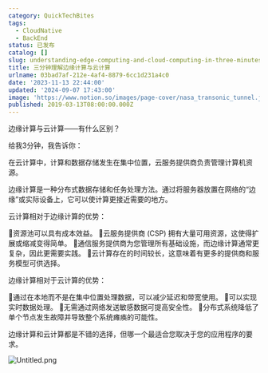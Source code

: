```yaml
---
category: QuickTechBites
tags:
  - CloudNative
  - BackEnd
status: 已发布
catalog: []
slug: understanding-edge-computing-and-cloud-computing-in-three-minutes
title: 三分钟理解边缘计算与云计算
urlname: 03bad7af-212e-4af4-8879-6cc1d231a4c0
date: '2023-11-13 22:44:00'
updated: '2024-09-07 17:43:00'
image: 'https://www.notion.so/images/page-cover/nasa_transonic_tunnel.jpg'
published: 2019-03-13T08:00:00.000Z
---
```


边缘计算与云计算——有什么区别？


给我3分钟，我告诉你：


在云计算中，计算和数据存储发生在集中位置，云服务提供商负责管理计算机资源。


边缘计算是一种分布式数据存储和任务处理方法。通过将服务器放置在网络的“边缘”或实际设备上，它可以使计算更接近需要的地方。


云计算相对于边缘计算的优势：


🔹资源池可以具有成本效益。
🔹云服务提供商 (CSP) 拥有大量可用资源，这使得扩展或缩减变得简单。
🔹通信服务提供商为您管理所有基础设施，而边缘计算通常更复杂，因此更需要实践。
🔹云计算存在的时间较长，这意味着有更多的提供商和服务模型可供选择。


边缘计算相对于云计算的优势：


🔸通过在本地而不是在集中位置处理数据，可以减少延迟和带宽使用。
🔸可以实现实时数据处理。
🔸无需通过网络发送敏感数据可提高安全性。
🔸分布式系统降低了单个节点发生故障并导致整个系统瘫痪的可能性。


边缘计算和云计算都是不错的选择，但哪一个最适合您取决于您的应用程序的要求。


![Untitled.png](https://prod-files-secure.s3.us-west-2.amazonaws.com/5d24fe63-e567-4804-86f9-9fdc62e13082/13581d9b-f241-4af1-9995-cb87504adaf1/Untitled.png?X-Amz-Algorithm=AWS4-HMAC-SHA256&X-Amz-Content-Sha256=UNSIGNED-PAYLOAD&X-Amz-Credential=ASIAZI2LB466SJJMWMFG%2F20250214%2Fus-west-2%2Fs3%2Faws4_request&X-Amz-Date=20250214T213317Z&X-Amz-Expires=3600&X-Amz-Security-Token=IQoJb3JpZ2luX2VjEA0aCXVzLXdlc3QtMiJGMEQCIEILXriDnwvPxmGqFS%2FZdgekms1R50ZCY2CrqCCf%2BB%2FcAiBF5vtO%2Bsvv2ofqPVNBxEASUPBBfyvgQOATZYxbXYFNnyr%2FAwg2EAAaDDYzNzQyMzE4MzgwNSIMovoqvYGmuKx%2BYfUrKtwDYoVTTvFOCQTPmtItwx7m4AiE3DwalodUxD4UmY%2BS7cxSBm6biBg3bF0YL%2Fa7LWydwxCIaomehuO0w58Wb555gIRrkV80hvE2oFiksKvcoaY%2FY4pJEH3kfaLyJ5Jnt9Rr3x6T%2BNEhp9Cbk7Yu6oy2jSh2DVCuCNWgKH6dJhxZCAZBvmSsWtEWN94LkfDfbq2UpXRySsmy4m%2BZgygRw%2F8xa53u8WmczIpFbWjU%2BrDbwZ8dCJr5VCjvgQ%2F2ojyVTqvpTaP0jZ8lrmYA0%2F6DMR2VI9fgeWb5TtSL4tlgLXKk0qYzNyYxFQscEeQU8xkIX01c8TNkn%2BNSegqoyWf2diro2nWdYwGyytwb509j04pvMCaLjS%2F5dEQGLWaTAQtceVaprx6CSkpzB%2FKzLLP6lCbK7POXXpja6nLHiy49uUrheCGslXPFailbEI1jbmc30cVTZ%2FJ2IvJZhOMwv9zBOWQj2rvp1xi87LaGJ9l59P6MiEDJnZuZ9lM8NBpPvUR%2B%2FdZo6HJ%2BMjt8Y0a%2B3708jOumGIEVHcZ%2BakQFBgBTDwjvl%2BkJ1WYEGjTsBB5xfwwAw6VG1vEu33dfk%2FCj7%2BQA%2BvUlTLBPZku%2FGEl2U76m43gRyg%2BpyDnZjqYvB2AG%2BEYw8dC%2BvQY6pgEQzQmPywpGv%2BC%2FrmUSG2Qv%2F6DGrAEnYe8uUddwA0T8nVNqaF800qcnt91Yna%2FAh%2B3oMLN%2B1719kCRODTCmpXgBsb3OE%2BS2ooGGYsXqJ%2BHCnEN%2Fk3JmAoUpQdCmH1Wf6au7H8FU5bgoxE4kc4cZB%2BV1ue8qI02OS2Fcu5F4gVGoCpPLjsbXziaAXFJJral3P4Ms0v5MvrT4Ad1EUL7V1e3U3fWqlA9L&X-Amz-Signature=fd8a7bfa59f17673d554ff9c1cb4d514d336e445350ab35e808ba8f515aeb353&X-Amz-SignedHeaders=host&x-id=GetObject)

